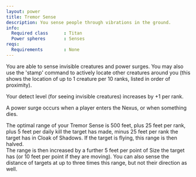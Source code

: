 ```yaml
---
layout: power
title: Tremor Sense
description: You sense people through vibrations in the ground.
info:
  Required class      : Titan
  Power spheres       : Senses
reqs:
  Requirements        : None
---
```


You are able to sense invisible creatures and power surges.  You may also use 
the 'stamp' command to actively locate other creatures around you (this shows
the location of up to 1 creature per 10 ranks, listed in order of proximity).

Your detect level (for seeing invisible creatures) increases by +1 per rank.

A power surge occurs when a player enters the Nexus, or when something dies.

The optimal range of your Tremor Sense is 500 feet, plus 25 feet per rank, plus
5 feet per daily kill the target has made, minus 25 feet per rank the target 
has in Cloak of Shadows.  If the target is flying, this range is then halved.  
The range is then increased by a further 5 feet per point of Size the target 
has (or 10 feet per point if they are moving).  You can also sense the distance
of targets at up to three times this range, but not their direction as well.